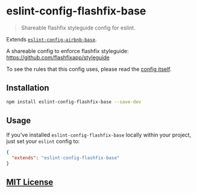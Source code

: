 # eslint-config-flashfix-base

> Shareable flashfix styleguide config for eslint.

Extends [`eslint-config-airbnb-base`](https://github.com/airbnb/javascript/tree/master/packages/eslint-config-airbnb-base).

A shareable config to enforce flashfix styleguide: https://github.com/flashfixapp/styleguide

To see the rules that this config uses, please read the [config itself](./index.js).

## Installation

```bash
npm install eslint-config-flashfix-base --save-dev
```

## Usage

If you've installed `eslint-config-flashfix-base` locally within your project, just set your `eslint` config to:

```json
{
  "extends": "eslint-config-flashfix-base"
}
```

## [MIT License](LICENSE)
